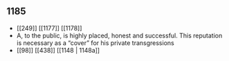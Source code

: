 ## 1185
- [[249]] [[1177]] [[1178]] 
- A, to the public, is highly placed, honest and successful. This reputation is necessary as a “cover” for his private transgressions
- [[98]] [[438]] [[1148 | 1148a]] 

